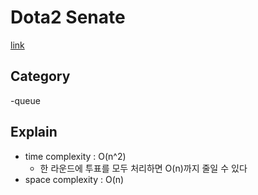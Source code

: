 # Dota2 Senate
[link](https://leetcode.com/problems/dota2-senate/?envType=study-plan-v2&envId=leetcode-75)

## Category
-queue
## Explain
- time complexity : O(n^2)
    - 한 라운드에 투표를 모두 처리하면 O(n)까지 줄일 수 있다
- space complexity : O(n)